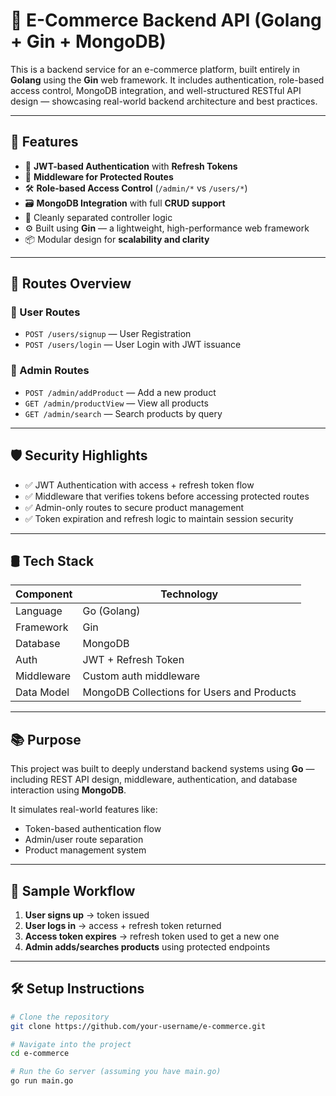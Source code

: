 # 🛒 E-Commerce Backend API (Golang + Gin + MongoDB)

This is a backend service for an e-commerce platform, built entirely in **Golang** using the **Gin** web framework. It includes authentication, role-based access control, MongoDB integration, and well-structured RESTful API design — showcasing real-world backend architecture and best practices.

---

## 🚀 Features

- 🔐 **JWT-based Authentication** with **Refresh Tokens**
- 🧩 **Middleware for Protected Routes**
- 🛠️ **Role-based Access Control** (`/admin/*` vs `/users/*`)
- 🗃️ **MongoDB Integration** with full **CRUD support**
- 🧪 Cleanly separated controller logic
- ⚙️ Built using **Gin** — a lightweight, high-performance web framework
- 📦 Modular design for **scalability and clarity**

---

## 🧱 Routes Overview

### 👤 User Routes
- `POST /users/signup` — User Registration  
- `POST /users/login` — User Login with JWT issuance

### 🛒 Admin Routes
- `POST /admin/addProduct` — Add a new product  
- `GET /admin/productView` — View all products  
- `GET /admin/search` — Search products by query

---

## 🛡️ Security Highlights

- ✅ JWT Authentication with access + refresh token flow  
- ✅ Middleware that verifies tokens before accessing protected routes  
- ✅ Admin-only routes to secure product management  
- ✅ Token expiration and refresh logic to maintain session security

---

## 🛢️ Tech Stack

| Component | Technology      |
|----------|------------------|
| Language  | Go (Golang)      |
| Framework | Gin              |
| Database  | MongoDB          |
| Auth      | JWT + Refresh Token |
| Middleware | Custom auth middleware |
| Data Model | MongoDB Collections for Users and Products |

---

## 📚 Purpose

This project was built to deeply understand backend systems using **Go** — including REST API design, middleware, authentication, and database interaction using **MongoDB**.

It simulates real-world features like:
- Token-based authentication flow
- Admin/user route separation
- Product management system

---

## 🧪 Sample Workflow

1. **User signs up** → token issued  
2. **User logs in** → access + refresh token returned  
3. **Access token expires** → refresh token used to get a new one  
4. **Admin adds/searches products** using protected endpoints

---

## 🛠 Setup Instructions

```bash
# Clone the repository
git clone https://github.com/your-username/e-commerce.git

# Navigate into the project
cd e-commerce

# Run the Go server (assuming you have main.go)
go run main.go
